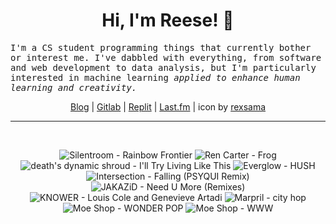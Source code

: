 <h1 align="center">Hi, I'm Reese! 👋</h1>

<p><samp>I'm a CS student programming things that currently bother or interest me. I've dabbled with everything, from software and web development to data analysis, but I'm particularly interested in machine learning <i>applied to enhance human learning and creativity.</i></p></samp>

<p align="center">
 <a href="https://renys.dev">Blog</a> | <a href="https://gitlab.com/renys">Gitlab</a> | <a href="https://replit.com/@renys">Replit</a> | <a href="https://last.fm/user/i-dle">Last.fm</a> | icon by <a href="https://deviantart.com/rexsama">rexsama</a>
</p>

<hr class="dotted">
<br>
<!-- lastfm -->
<p align="center"><img src="https://lastfm.freetls.fastly.net/i/u/64s/097277f65990b90fea19241933cfbe91.jpg" title="Silentroom - Rainbow Frontier"> <img src="https://lastfm.freetls.fastly.net/i/u/64s/3f29457ff3d832445b7f348d272a3e52.jpg" title="Ren Carter - Frog"> <img src="https://lastfm.freetls.fastly.net/i/u/64s/7ef9b096e18b39983191a7c575666c3e.jpg" title="death's dynamic shroud - I'll Try Living Like This"> <img src="https://lastfm.freetls.fastly.net/i/u/64s/9ea0611731c99bd23595827c7d9052b9.png" title="Everglow - HUSH"> <img src="https://lastfm.freetls.fastly.net/i/u/64s/84864a65f3a837f5a2139e20d8d5848e.jpg" title="Intersection - Falling (PSYQUI Remix)"> <img src="https://lastfm.freetls.fastly.net/i/u/64s/f264d125f31744afc499c5de176a117b.jpg" title="JAKAZiD - Need U More (Remixes)"> <img src="https://lastfm.freetls.fastly.net/i/u/64s/9645b61531c8e7e38d97d9c42326c178.jpg" title="KNOWER - Louis Cole and Genevieve Artadi"> <img src="https://lastfm.freetls.fastly.net/i/u/64s/7a32536953a167418ca0fb565008eef7.jpg" title="Marpril - city hop"> <img src="https://lastfm.freetls.fastly.net/i/u/64s/6576fc1d33a7966330efe85324b11ab9.jpg" title="Moe Shop - WONDER POP"> <img src="https://lastfm.freetls.fastly.net/i/u/64s/e2c60f05d8adb4927acb7f7726a026e9.jpg" title="Moe Shop - WWW"> </p>
